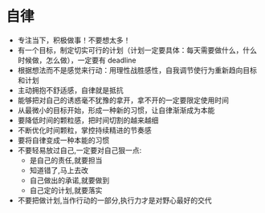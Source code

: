 # 自律

- 专注当下，积极做事！不要想太多！
- 有一个目标，制定切实可行的计划（计划一定要具体：每天需要做什么，什么时候做，怎么做），一定要有 deadline
- 根据想法而不是感觉来行动：用理性战胜感性，自我调节使行为重新趋向目标和计划
- 主动拥抱不舒适感，自律就是抵抗
- 能够把对自己的诱惑毫不犹豫的拿开，拿不开的一定要限定使用时间
- 从最微小的目标开始，形成一种新的习惯，让自律渐渐成为本能
- 要降低时间的颗粒感，把时间切割的越来越细
- 不断优化时间颗粒，掌控持续精进的节奏感
- 要将自律变成一种本能的习惯
- 不要轻易放过自己,一定要对自己狠一点:
  - 是自己的责任,就要担当
  - 知道错了,马上去改
  - 自己做出的承诺,就要做到
  - 自己定的计划,就要落实
- 不要把做计划,当作行动的一部分,执行力才是对野心最好的交代
